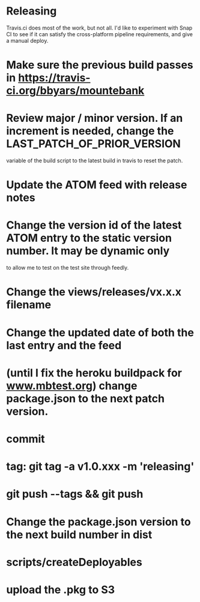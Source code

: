Releasing
=========

Travis.ci does most of the work, but not all.  I'd like to experiment with Snap CI to see if it
can satisfy the cross-platform pipeline requirements, and give a manual deploy.

# Make sure the previous build passes in https://travis-ci.org/bbyars/mountebank
# Review major / minor version.  If an increment is needed, change the LAST_PATCH_OF_PRIOR_VERSION
  variable of the build script to the latest build in travis to reset the patch.
# Update the ATOM feed with release notes
# Change the version id of the latest ATOM entry to the static version number.  It may be dynamic only
  to allow me to test on the test site through feedly.
# Change the views/releases/vx.x.x filename
# Change the updated date of both the last entry and the feed
# (until I fix the heroku buildpack for www.mbtest.org) change package.json to the next patch version.
# commit
# tag: git tag -a v1.0.xxx -m 'releasing'
# git push --tags && git push
# Change the package.json version to the next build number in dist
# scripts/createDeployables
# upload the .pkg to S3
